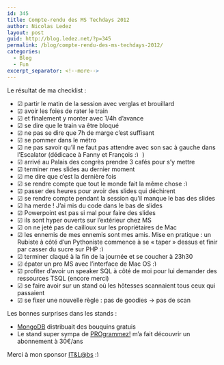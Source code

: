 ```yaml
---
id: 345
title: Compte-rendu des MS Techdays 2012
author: Nicolas Ledez
layout: post
guid: http://blog.ledez.net/?p=345
permalink: /blog/compte-rendu-des-ms-techdays-2012/
categories:
  - Blog
  - Fun
excerpt_separator: <!--more-->
---
```

Le résultat de ma checklist :  
<!--more-->

  * &#9745; partir le matin de la session avec verglas et brouillard
  * &#9745; avoir les foies de rater le train
  * &#9745; et finalement y monter avec 1/4h d&rsquo;avance
  * &#9745; se dire que le train va être bloqué
  * &#9745; ne pas se dire que 7h de marge c&rsquo;est suffisant
  * &#9745; se pommer dans le métro
  * &#9745; ne pas savoir qu&rsquo;il ne faut pas attendre avec son sac à gauche dans l&rsquo;Escalator (dédicace à Fanny et François <img src="https://blog.ledez.net/wp-includes/images/smilies/simple-smile.png" alt=":)" class="wp-smiley" style="height: 1em; max-height: 1em;" /> )
  * &#9745; arrivé au Palais des congrès prendre 3 cafés pour s&rsquo;y mettre
  * &#9745; terminer mes slides au dernier moment
  * &#9745; me dire que c&rsquo;est la dernière fois
  * &#9745; se rendre compte que tout le monde fait la même chose <img src="https://blog.ledez.net/wp-includes/images/smilies/simple-smile.png" alt=":)" class="wp-smiley" style="height: 1em; max-height: 1em;" />
  * &#9745; passer des heures pour avoir des slides qui déchirent
  * &#9745; se rendre compte pendant la session qu&rsquo;il manque le bas des slides
  * &#9745; ha merde ! J&rsquo;ai mis du code dans le bas de slides
  * &#9745; Powerpoint est pas si mal pour faire des slides
  * &#9745; ils sont hyper ouverts sur l&rsquo;extérieur chez MS
  * &#9745; on ne jeté pas de cailloux sur les propriétaires de Mac
  * &#9745; les ennemis de mes ennemis sont mes amis. Mise en pratique : un Rubiste à côté d&rsquo;un Pythoniste commence à se &laquo;&nbsp;taper&nbsp;&raquo; dessus et finir par casser du sucre sur PHP <img src="https://blog.ledez.net/wp-includes/images/smilies/simple-smile.png" alt=":)" class="wp-smiley" style="height: 1em; max-height: 1em;" />
  * &#9745; terminer claqué à la fin de la journée et se coucher à 23h30
  * &#9745; épater un pro MS avec l&rsquo;interface de Mac OS <img src="https://blog.ledez.net/wp-includes/images/smilies/simple-smile.png" alt=":)" class="wp-smiley" style="height: 1em; max-height: 1em;" />
  * &#9745; profiter d&rsquo;avoir un speaker SQL à côté de moi pour lui demander des ressources TSQL (encore merci)
  * &#9745; se faire avoir sur un stand où les hôtesses scannaient tous ceux qui passaient
  * &#9745; se fixer une nouvelle règle : pas de goodies -> pas de scan

Les bonnes surprises dans les stands :

  * [MongoDB][1] distribuait des bouquins gratuis
  * Le stand super sympa de [PROgrammez!][2] m&rsquo;a fait découvrir un abonnement à 30€/ans

Merci à mon sponsor [IT&L@bs][3] <img src="https://blog.ledez.net/wp-includes/images/smilies/simple-smile.png" alt=":)" class="wp-smiley" style="height: 1em; max-height: 1em;" />

 [1]: http://www.mongodb.org/ "Le site de MongoDB"
 [2]: http://www.programmez.com/magazine.php "Le site du magazine"
 [3]: http://www.itlabs.fr.orange-business.com/

